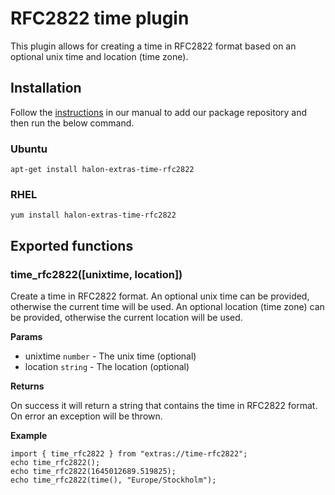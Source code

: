 # RFC2822 time plugin

This plugin allows for creating a time in RFC2822 format based on an optional unix time and location (time zone).

## Installation

Follow the [instructions](https://docs.halon.io/manual/comp_install.html#installation) in our manual to add our package repository and then run the below command.

### Ubuntu

```
apt-get install halon-extras-time-rfc2822
```

### RHEL

```
yum install halon-extras-time-rfc2822
```

## Exported functions

### time_rfc2822([unixtime, location])

Create a time in RFC2822 format. An optional unix time can be provided, otherwise the current time will be used. An optional location (time zone) can be provided, otherwise the current location will be used.

**Params**

- unixtime `number` - The unix time (optional)
- location `string` - The location (optional)

**Returns**

On success it will return a string that contains the time in RFC2822 format. On error an exception will be thrown.

**Example**

```
import { time_rfc2822 } from "extras://time-rfc2822";
echo time_rfc2822();
echo time_rfc2822(1645012689.519825);
echo time_rfc2822(time(), "Europe/Stockholm");
```